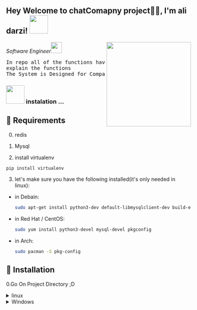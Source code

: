 <h2>Hey Welcome to chatComapny project🙏🏻, I'm ali darzi! <img src="https://media.giphy.com/media/12oufCB0MyZ1Go/giphy.gif" width="50"></h2>
<img align='right' src="https://media.giphy.com/media/M9gbBd9nbDrOTu1Mqx/giphy.gif" width="230">
<p><em>Software Engineer<img src="https://media.giphy.com/media/WUlplcMpOCEmTGBtBW/giphy.gif" width="30">
</em></p>
<pre>In repo all of the functions have they own comments that 
explain the functions 
The System is Designed for Companies that need exclusive communicade</pre>


### <img src="https://media.giphy.com/media/VgCDAzcKvsR6OM0uWg/giphy.gif" width="50"> instalation ...

## 🤝 Requirements
0. redis

1. Mysql

2. install virtualenv
  ```bash
  pip install virtualenv
  ```


3. let's make sure you have the following installed(it's only needed in linux):

- in Debain:
  ```bash
  sudo apt-get install python3-dev default-libmysqlclient-dev build-essential pkg-config
  ```
- in Red Hat / CentOS:
  ```zsh
  sudo yum install python3-devel mysql-devel pkgconfig
  ```
- in Arch:
  ```zsh
  sudo pacman -S pkg-config

## 🚀 Installation

0.Go On Project Directory ;D

<details>
<summary>linux</summary>

1.make a virtual environment:

```zsh title="Terminal"
python -m venv vnev
```

2.active virtual environment:

```zsh title="Terminal"
source venv/bin/activate
```
3. install requirements in virtual

```zsh title="Terminal"
pip install -r requirements.txt
```

4.Mysql prompt:

``` sql
CREATE DATABASE chatCompany CHARACTER SET utf8;
```
5.go on /ChatCompany/setting.py:

``` py
DATABASES = {
    'default': {
        'ENGINE': 'django.db.backends.mysql',
        'NAME': 'chatCompany',
        'USER': '<enter_your_Mysql_username>',
        'PASSWORD': '<Enter_your_Mysql_password>',
        'OPTIONS': {
        }
    }
}
```
6. migrate to DB:
```zsh title="Terminal"
python manage.py migrate
```


7.run redis(port:6379) :
```zsh title="Terminal"
sudo docker run redis
```
</details>

<details>
<summary>Windows</summary>
1.make a virtual environment:

```zsh title="Terminal"
python -m venv vnev
```

2.active virtual environment:

```zsh title="Terminal"
venv/Script/activate
```
3. install requirements in virtual

```zsh title="Terminal"
pip install -r requirements.txt
```

4.Mysql prompt:

``` sql
CREATE DATABASE chatCompany CHARACTER SET utf8;
```
5.on /ChatCompany/setting.py:

``` py
DATABASES = {
    'default': {
        'ENGINE': 'django.db.backends.mysql',
        'NAME': 'chatCompany',
        'USER': '<enter_your_Mysql_username>',
        'PASSWORD': '<Enter_your_Mysql_password>',
        'OPTIONS': {
        }
    }
}
```
6. migrate to DB:
```zsh title="Terminal"
python manage.py migrate
```


7.run redis(port:6379) :
```cmd
docker run --rm -p 6379:6379 redis:7
```
</details>






